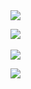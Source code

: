 <img src="https://capsule-render.vercel.app/api?type=waving&color=B041FF&height=150&section=header&text=Eugine&fontColor=ffffff&fontSize=60" />


<img src="https://github-readme-stats.vercel.app/api/top-langs/?username=eugineee123&layout=center&bg_color=000000&text_color=B041FF"><br><br>
<img src="https://github-readme-stats.vercel.app/api?username=eugineee123&show_icons=true&bg_color=000000&text_color=B041FF">


<img src="https://capsule-render.vercel.app/api?type=waving&color=B041FF&height=150&section=footer" />
<!--
**Hoonggildong/Hoonggildong** is a ✨ _special_ ✨ repository because its `README.md` (this file) appears on your GitHub profile.

Here are some ideas to get you started:

- 🔭 I’m currently working on ...
- 🌱 I’m currently learning ...
- 👯 I’m looking to collaborate on ...
- 🤔 I’m looking for help with ...
- 💬 Ask me about ...
- 📫 How to reach me: ...
- 😄 Pronouns: ...
- ⚡ Fun fact: ...
-->
